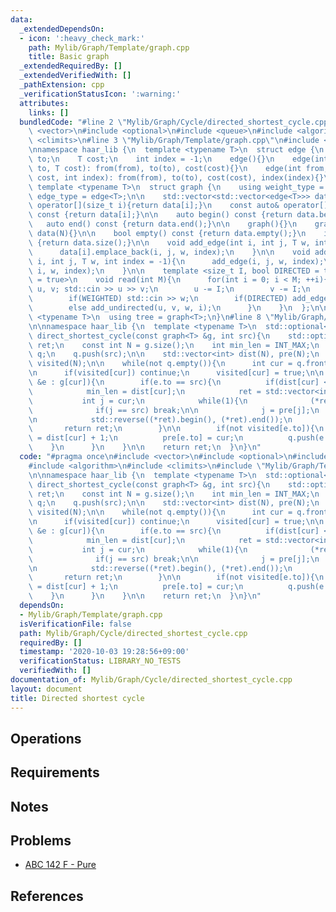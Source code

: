 ```yaml
---
data:
  _extendedDependsOn:
  - icon: ':heavy_check_mark:'
    path: Mylib/Graph/Template/graph.cpp
    title: Basic graph
  _extendedRequiredBy: []
  _extendedVerifiedWith: []
  _pathExtension: cpp
  _verificationStatusIcon: ':warning:'
  attributes:
    links: []
  bundledCode: "#line 2 \"Mylib/Graph/Cycle/directed_shortest_cycle.cpp\"\n#include\
    \ <vector>\n#include <optional>\n#include <queue>\n#include <algorithm>\n#include\
    \ <climits>\n#line 3 \"Mylib/Graph/Template/graph.cpp\"\n#include <iostream>\n\
    \nnamespace haar_lib {\n  template <typename T>\n  struct edge {\n    int from,\
    \ to;\n    T cost;\n    int index = -1;\n    edge(){}\n    edge(int from, int\
    \ to, T cost): from(from), to(to), cost(cost){}\n    edge(int from, int to, T\
    \ cost, int index): from(from), to(to), cost(cost), index(index){}\n  };\n\n \
    \ template <typename T>\n  struct graph {\n    using weight_type = T;\n    using\
    \ edge_type = edge<T>;\n\n    std::vector<std::vector<edge<T>>> data;\n\n    auto&\
    \ operator[](size_t i){return data[i];}\n    const auto& operator[](size_t i)\
    \ const {return data[i];}\n\n    auto begin() const {return data.begin();}\n \
    \   auto end() const {return data.end();}\n\n    graph(){}\n    graph(int N):\
    \ data(N){}\n\n    bool empty() const {return data.empty();}\n    int size() const\
    \ {return data.size();}\n\n    void add_edge(int i, int j, T w, int index = -1){\n\
    \      data[i].emplace_back(i, j, w, index);\n    }\n\n    void add_undirected(int\
    \ i, int j, T w, int index = -1){\n      add_edge(i, j, w, index);\n      add_edge(j,\
    \ i, w, index);\n    }\n\n    template <size_t I, bool DIRECTED = true, bool WEIGHTED\
    \ = true>\n    void read(int M){\n      for(int i = 0; i < M; ++i){\n        int\
    \ u, v; std::cin >> u >> v;\n        u -= I;\n        v -= I;\n        T w = 1;\n\
    \        if(WEIGHTED) std::cin >> w;\n        if(DIRECTED) add_edge(u, v, w, i);\n\
    \        else add_undirected(u, v, w, i);\n      }\n    }\n  };\n\n  template\
    \ <typename T>\n  using tree = graph<T>;\n}\n#line 8 \"Mylib/Graph/Cycle/directed_shortest_cycle.cpp\"\
    \n\nnamespace haar_lib {\n  template <typename T>\n  std::optional<std::vector<int>>\
    \ direct_shortest_cycle(const graph<T> &g, int src){\n    std::optional<std::vector<int>>\
    \ ret;\n    const int N = g.size();\n    int min_len = INT_MAX;\n    std::queue<int>\
    \ q;\n    q.push(src);\n\n    std::vector<int> dist(N), pre(N);\n    std::vector<bool>\
    \ visited(N);\n\n    while(not q.empty()){\n      int cur = q.front(); q.pop();\n\
    \n      if(visited[cur]) continue;\n      visited[cur] = true;\n\n      for(auto\
    \ &e : g[cur]){\n        if(e.to == src){\n          if(dist[cur] < min_len){\n\
    \            min_len = dist[cur];\n            ret = std::vector<int>();\n\n \
    \           int j = cur;\n            while(1){\n              (*ret).push_back(j);\n\
    \              if(j == src) break;\n\n              j = pre[j];\n            }\n\
    \n            std::reverse((*ret).begin(), (*ret).end());\n          }\n\n   \
    \       return ret;\n        }\n\n        if(not visited[e.to]){\n          dist[e.to]\
    \ = dist[cur] + 1;\n          pre[e.to] = cur;\n          q.push(e.to);\n    \
    \    }\n      }\n    }\n\n    return ret;\n  }\n}\n"
  code: "#pragma once\n#include <vector>\n#include <optional>\n#include <queue>\n\
    #include <algorithm>\n#include <climits>\n#include \"Mylib/Graph/Template/graph.cpp\"\
    \n\nnamespace haar_lib {\n  template <typename T>\n  std::optional<std::vector<int>>\
    \ direct_shortest_cycle(const graph<T> &g, int src){\n    std::optional<std::vector<int>>\
    \ ret;\n    const int N = g.size();\n    int min_len = INT_MAX;\n    std::queue<int>\
    \ q;\n    q.push(src);\n\n    std::vector<int> dist(N), pre(N);\n    std::vector<bool>\
    \ visited(N);\n\n    while(not q.empty()){\n      int cur = q.front(); q.pop();\n\
    \n      if(visited[cur]) continue;\n      visited[cur] = true;\n\n      for(auto\
    \ &e : g[cur]){\n        if(e.to == src){\n          if(dist[cur] < min_len){\n\
    \            min_len = dist[cur];\n            ret = std::vector<int>();\n\n \
    \           int j = cur;\n            while(1){\n              (*ret).push_back(j);\n\
    \              if(j == src) break;\n\n              j = pre[j];\n            }\n\
    \n            std::reverse((*ret).begin(), (*ret).end());\n          }\n\n   \
    \       return ret;\n        }\n\n        if(not visited[e.to]){\n          dist[e.to]\
    \ = dist[cur] + 1;\n          pre[e.to] = cur;\n          q.push(e.to);\n    \
    \    }\n      }\n    }\n\n    return ret;\n  }\n}\n"
  dependsOn:
  - Mylib/Graph/Template/graph.cpp
  isVerificationFile: false
  path: Mylib/Graph/Cycle/directed_shortest_cycle.cpp
  requiredBy: []
  timestamp: '2020-10-03 19:28:56+09:00'
  verificationStatus: LIBRARY_NO_TESTS
  verifiedWith: []
documentation_of: Mylib/Graph/Cycle/directed_shortest_cycle.cpp
layout: document
title: Directed shortest cycle
---
```


## Operations

## Requirements

## Notes

## Problems

- [ABC 142 F - Pure](https://atcoder.jp/contests/abc142/tasks/abc142_f)

## References
